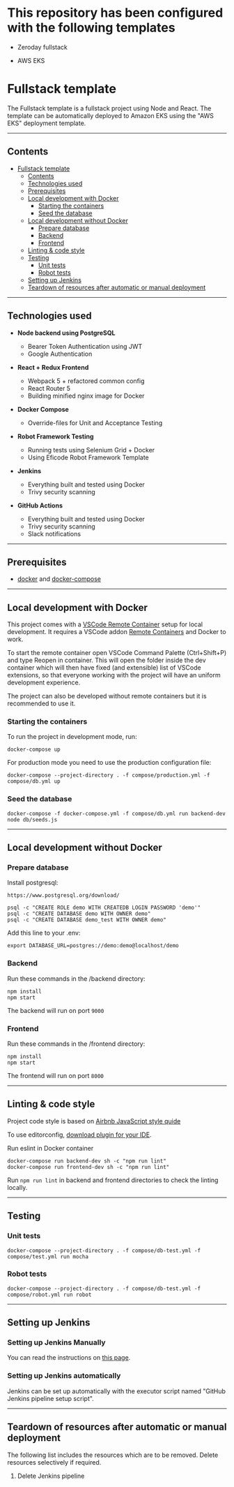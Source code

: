 

# This repository has been configured with the following templates

- Zeroday fullstack

- AWS EKS

# Fullstack template

The Fullstack template is a fullstack project using Node and React. The template can be automatically deployed to Amazon EKS using the "AWS EKS" deployment template. 

---
## Contents
- [Fullstack template](#fullstack-template)
  - [Contents](#contents)
  - [Technologies used](#technologies-used)
  - [Prerequisites](#prerequisites)
  - [Local development with Docker](#local-development-with-docker)
    - [Starting the containers](#starting-the-containers)
    - [Seed the database](#seed-the-database)
  - [Local development without Docker](#local-development-without-docker)
    - [Prepare database](#prepare-database)
    - [Backend](#backend)
    - [Frontend](#frontend)
  - [Linting & code style](#linting--code-style)
  - [Testing](#testing)
    - [Unit tests](#unit-tests)
    - [Robot tests](#robot-tests)
  - [Setting up Jenkins](#setting-up-jenkins)
  - [Teardown of resources after automatic or manual deployment](#teardown-of-resources-after-automatic-or-manual-deployment)

---

## Technologies used

- **Node backend using PostgreSQL**

  - Bearer Token Authentication using JWT
  - Google Authentication

- **React + Redux Frontend**

  - Webpack 5 + refactored common config
  - React Router 5
  - Building minified nginx image for Docker

- **Docker Compose**

  - Override-files for Unit and Acceptance Testing

- **Robot Framework Testing**

  - Running tests using Selenium Grid + Docker
  - Using Eficode Robot Framework Template

- **Jenkins**

  - Everything built and tested using Docker
  - Trivy security scanning

- **GitHub Actions**
  - Everything built and tested using Docker
  - Trivy security scanning
  - Slack notifications

---

## Prerequisites

- [docker](http://docker.com) and [docker-compose](https://docs.docker.com/compose/)

---

## Local development with Docker

This project comes with a [VSCode Remote Container](https://code.visualstudio.com/docs/remote/containers) setup for local development. It requires a VSCode addon [Remote Containers](https://marketplace.visualstudio.com/items?itemName=ms-vscode-remote.remote-containers) and Docker to work.

To start the remote container open VSCode Command Palette (Ctrl+Shift+P) and type Reopen in container. This will open the folder inside the dev container which will then have fixed (and extensible) list of VSCode extensions, so that everyone working with the project will have an uniform development experience.

The project can also be developed without remote containers but it is recommended to use it.

### Starting the containers

To run the project in development mode, run:

    docker-compose up

For production mode you need to use the production configuration file:

    docker-compose --project-directory . -f compose/production.yml -f compose/db.yml up

### Seed the database

    docker-compose -f docker-compose.yml -f compose/db.yml run backend-dev node db/seeds.js

---

## Local development without Docker

### Prepare database

Install postgresql:

    https://www.postgresql.org/download/

    psql -c "CREATE ROLE demo WITH CREATEDB LOGIN PASSWORD 'demo'"
    psql -c "CREATE DATABASE demo WITH OWNER demo"
    psql -c "CREATE DATABASE demo_test WITH OWNER demo"

Add this line to your .env:

    export DATABASE_URL=postgres://demo:demo@localhost/demo

### Backend

Run these commands in the /backend directory:

    npm install
    npm start

The backend will run on port `9000`

### Frontend

Run these commands in the /frontend directory:

    npm install
    npm start

The frontend will run on port `8000`

---

## Linting & code style

Project code style is based on [Airbnb JavaScript style quide](https://github.com/airbnb/javascript)

To use editorconfig, [download plugin for your IDE](https://editorconfig.org/#download).

Run eslint in Docker container

    docker-compose run backend-dev sh -c "npm run lint"
    docker-compose run frontend-dev sh -c "npm run lint"

Run `npm run lint` in backend and frontend directories to check the linting locally.

---

## Testing

### Unit tests

    docker-compose --project-directory . -f compose/db-test.yml -f compose/test.yml run mocha

### Robot tests

    docker-compose --project-directory . -f compose/db-test.yml -f compose/robot.yml run robot

---

## Setting up Jenkins

### Setting up Jenkins Manually

You can read the instructions on [this page](https://confluence.eficode.fi/x/woB9B).

### Setting up Jenkins automatically

Jenkins can be set up automatically with the executor script named "GitHub Jenkins pipeline setup script". 

---

## Teardown of resources after automatic or manual deployment

The following list includes the resources which are to be removed. Delete resources selectively if required.

1. Delete Jenkins pipeline